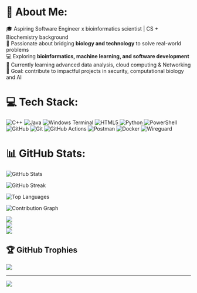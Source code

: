 # 💫 About Me:
🎓 Aspiring Software Engineer x bioinformatics scientist | CS + Biochemistry background  <br>🧬 Passionate about bridging **biology and technology** to solve real-world problems  <br>💻 Exploring **bioinformatics, machine learning, and software development**  <br>🌱 Currently learning advanced data analysis, cloud computing  & Networking<br>🎯 Goal: contribute to impactful projects in security, computational biology and AI  

# 💻 Tech Stack:
![C++](https://img.shields.io/badge/c++-%2300599C.svg?style=for-the-badge&logo=c%2B%2B&logoColor=white) ![Java](https://img.shields.io/badge/java-%23ED8B00.svg?style=for-the-badge&logo=openjdk&logoColor=white) ![Windows Terminal](https://img.shields.io/badge/Windows%20Terminal-%234D4D4D.svg?style=for-the-badge&logo=windows-terminal&logoColor=white) ![HTML5](https://img.shields.io/badge/html5-%23E34F26.svg?style=for-the-badge&logo=html5&logoColor=white) ![Python](https://img.shields.io/badge/python-3670A0?style=for-the-badge&logo=python&logoColor=ffdd54) ![PowerShell](https://img.shields.io/badge/PowerShell-%235391FE.svg?style=for-the-badge&logo=powershell&logoColor=white) ![GitHub](https://img.shields.io/badge/github-%23121011.svg?style=for-the-badge&logo=github&logoColor=white) ![Git](https://img.shields.io/badge/git-%23F05033.svg?style=for-the-badge&logo=git&logoColor=white) ![GitHub Actions](https://img.shields.io/badge/github%20actions-%232671E5.svg?style=for-the-badge&logo=githubactions&logoColor=white) ![Postman](https://img.shields.io/badge/Postman-FF6C37?style=for-the-badge&logo=postman&logoColor=white) ![Docker](https://img.shields.io/badge/docker-%230db7ed.svg?style=for-the-badge&logo=docker&logoColor=white) ![Wireguard](https://img.shields.io/badge/wireguard-%2388171A.svg?style=for-the-badge&logo=wireguard&logoColor=white)
# 📊 GitHub Stats:

![GitHub Stats](https://github-readme-stats.vercel.app/api?username=YourUsername&show_icons=true&count_private=true&hide_border=true&theme=tokyonight)

<!-- Streak Stats -->
![GitHub Streak](https://github-readme-streak-stats.herokuapp.com/?user=YourUsername&theme=tokyonight&hide_border=true)

<!-- Top Languages -->
![Top Languages](https://github-readme-stats.vercel.app/api/top-langs/?username=YourUsername&langs_count=10&layout=compact&hide_border=true&theme=tokyonight)

<!-- Contribution Graph -->
![Contribution Graph](https://github-readme-activity-graph.vercel.app/graph?username=YourUsername&theme=tokyo-night)


![](https://github-readme-stats.vercel.app/api?username=Kingsleyxelo&theme=dark&hide_border=false&include_all_commits=true&count_private=false)<br/>
![](https://nirzak-streak-stats.vercel.app/?user=Kingsleyxelo&theme=dark&hide_border=false)<br/>
![](https://github-readme-stats.vercel.app/api/top-langs/?username=Kingsleyxelo&theme=dark&hide_border=false&include_all_commits=true&count_private=false&layout=compact)

## 🏆 GitHub Trophies
![](https://github-profile-trophy.vercel.app/?username=Kingsleyxelo&theme=radical&no-frame=false&no-bg=false&margin-w=4)

---
[![](https://visitcount.itsvg.in/api?id=Kingsleyxelo&icon=0&color=0)](https://visitcount.itsvg.in)

<!-- Proudly created with GPRM ( https://gprm.itsvg.in ) -->
